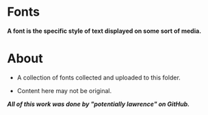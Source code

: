# Fonts
**A font is the specific style of text displayed on some sort of media.**

# About

- A collection of fonts collected and uploaded to this folder.

- Content here may not be original.

___***All of this work was done by "potentially lawrence" on GitHub.***___
